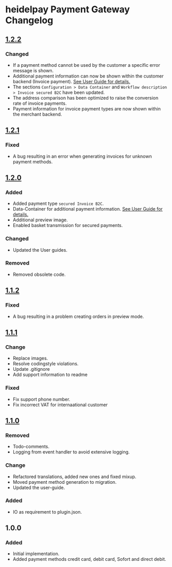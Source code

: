 # heidelpay Payment Gateway Changelog

## [1.2.2][1.2.2]

### Changed
- If a payment method cannot be used by the customer a specific error message is shown.
- Additional payment information can now be shown within the customer backend (Invoice payment).  [See User Guide for details.](user_guide_en.md)
- The sections ``Configuration > Data Container`` and ``Workflow description > Invoice secured B2C`` have been updated.
- The address comparison has been optimized to raise the conversion rate of invoice payments.
- Payment information for invoice payment types are now shown within the merchant backend.

## [1.2.1][1.2.1]

### Fixed
- A bug resulting in an error when generating invoices for unknown payment methods.

## [1.2.0][1.2.0]

### Added
- Added payment type ``secured Invoice B2C``.
- Data-Container for additional payment information. [See User Guide for details.](user_guide_en.md)
- Additional preview image.
- Enabled basket transmission for secured payments.

### Changed
- Updated the User guides.

### Removed
- Removed obsolete code.

## [1.1.2][1.1.2]

### Fixed
- A bug resulting in a problem creating orders in preview mode.

## [1.1.1][1.1.1]

### Change
- Replace images.
- Resolve codingstyle violations.
- Update .gitignore
- Add support information to readme

### Fixed
- Fix support phone number.
- Fix incorrect VAT for internaational customer

## [1.1.0][1.1.0]

### Removed
- Todo-comments.
- Logging from event handler to avoid extensive logging.

### Change
- Refactored translations, added new ones and fixed mixup.
- Moved payment method generation to migration.
- Updated the user-guide.

### Added
- IO as requirement to plugin.json.

## 1.0.0

### Added
- Initial implementation.
- Added payment methods credit card, debit card, Sofort and direct debit.

[1.1.0]: https://github.com/heidelpay/plentymarkets-gateway/tree/1.1.0
[1.1.1]: https://github.com/heidelpay/plentymarkets-gateway/compare/1.1.0..1.1.1
[1.1.2]: https://github.com/heidelpay/plentymarkets-gateway/compare/1.1.1..1.1.2
[1.2.0]: https://github.com/heidelpay/plentymarkets-gateway/compare/1.1.2..1.2.0
[1.2.1]: https://github.com/heidelpay/plentymarkets-gateway/compare/1.2.0..1.2.1
[1.2.2]: https://github.com/heidelpay/plentymarkets-gateway/compare/1.2.1..1.2.2
